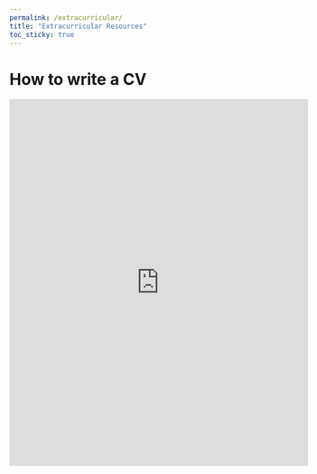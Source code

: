 ```yaml
---
permalink: /extracurricular/
title: "Extracurricular Resources"
toc_sticky: true
---
```

# How to write a CV
<div style="text-align: center"><iframe src="https://docs.google.com/document/d/1QOwvf5GVvmJmwdPpMHz4DNR53IhmBWZ_SPJiE2S6Le0/edit?usp=sharing" frameborder="0" width="105%%" height="650" scrolling="yes"></iframe></div>
